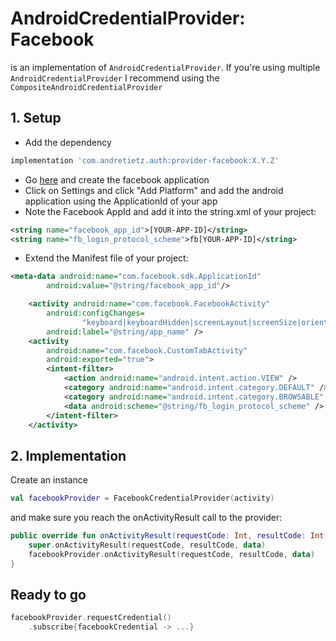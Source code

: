 # AndroidCredentialProvider: Facebook
is an implementation of ```AndroidCredentialProvider```. If you're using
multiple ```AndroidCredentialProvider``` I recommend using the ```CompositeAndroidCredentialProvider```

## 1. Setup
* Add the dependency
```gradle
implementation 'com.andretietz.auth:provider-facebook:X.Y.Z'
```
* Go [here](https://developers.facebook.com/apps/) and create the
facebook application
* Click on Settings and click "Add Platform" and add the android
application using the ApplicationId of your app
* Note the Facebook AppId and add it into the string.xml of your project:
```xml
<string name="facebook_app_id">[YOUR-APP-ID]</string>
<string name="fb_login_protocol_scheme">fb[YOUR-APP-ID]</string>
```
* Extend the Manifest file of your project:
```xml
<meta-data android:name="com.facebook.sdk.ApplicationId"
        android:value="@string/facebook_app_id"/>

    <activity android:name="com.facebook.FacebookActivity"
        android:configChanges=
                "keyboard|keyboardHidden|screenLayout|screenSize|orientation"
        android:label="@string/app_name" />
    <activity
        android:name="com.facebook.CustomTabActivity"
        android:exported="true">
        <intent-filter>
            <action android:name="android.intent.action.VIEW" />
            <category android:name="android.intent.category.DEFAULT" />
            <category android:name="android.intent.category.BROWSABLE" />
            <data android:scheme="@string/fb_login_protocol_scheme" />
        </intent-filter>
    </activity>
```
## 2. Implementation
Create an instance
```kotlin
val facebookProvider = FacebookCredentialProvider(activity)
```
and make sure you reach the onActivityResult call to the provider:
```kotlin
public override fun onActivityResult(requestCode: Int, resultCode: Int, data: Intent?) {
    super.onActivityResult(requestCode, resultCode, data)
    facebookProvider.onActivityResult(requestCode, resultCode, data)
}
```
## Ready to go
```kotlin
facebookProvider.requestCredential()
    .subscribe{facebookCredential -> ...}
```